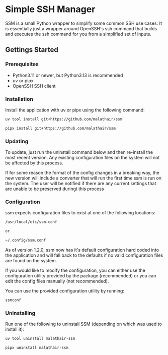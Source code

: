 # Simple SSH Manager

SSM is a small Python wrapper to simplify some common SSH use cases. It is essentially just a wrapper around OpenSSH's ssh command that builds and executes the ssh command for you from a simplified set of inputs.

## Gettings Started

### Prerequisites

 - Python3.11 or newer, but Python3.13 is recommended
 - uv or pipx
 - OpenSSH SSH client

### Installation

Install the application with uv or pipx using the following command:

```bash
uv tool install git+https://github.com/malathair/ssm
```

```bash
pipx install git+https://github.com/malathair/ssm
```

### Updating

To update, just run the uninstall command below and then re-install the most recent version. Any existing configuration files on the system will not be affected by this process.

If for some reason the format of the config changes in a breaking way, the new version will include a converter that will run the first time ssm is run on the system. The user will be notified if there are any current settings that are unable to be preserved duringt this process

### Configuration

ssm expects configuration files to exist at one of the following locations:

```bash
/usr/local/etc/ssm.conf

or

~/.config/ssm.conf
```

As of version 1.2.0, ssm now has it's default configuration hard coded into the application and will fall back to the defaults if no valid configuration files are found on the system.

If you would like to modify the configuration, you can either use the configuration utility provided by the package (recommended) or you can edit the config files manually (not recommended).

You can use the provided configuration utility by running:

```bash
ssmconf
```

### Uninstalling

Run one of the following to uninstall SSM (depending on which was used to install it):

```bash
uv tool uninstall malathair-ssm
```

```bash
pipx uninstall malathair-ssm
```
